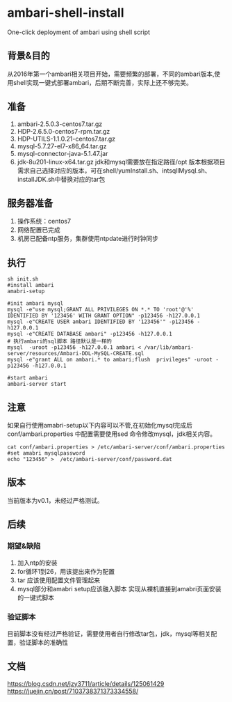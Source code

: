 # ambari-shell-install
One-click deployment of ambari using shell script
## 背景&目的
从2016年第一个ambari相关项目开始，需要频繁的部署，不同的ambari版本,使用shell实现一键式部署ambari，后期不断完善，实际上还不够完美。
## 准备
1. ambari-2.5.0.3-centos7.tar.gz
2. HDP-2.6.5.0-centos7-rpm.tar.gz
3. HDP-UTILS-1.1.0.21-centos7.tar.gz
4. mysql-5.7.27-el7-x86_64.tar.gz
5. mysql-connector-java-5.1.47.jar
6. jdk-8u201-linux-x64.tar.gz
jdk和mysql需要放在指定路径/opt
版本根据项目需求自己选择对应的版本，可在shell/yumInstall.sh、intsqllMysql.sh、installJDK.sh中替换对应的tar包
## 服务器准备
1. 操作系统：centos7
2. 网络配置已完成
3. 机房已配备ntp服务，集群使用ntpdate进行时钟同步
## 执行
```shell
sh init.sh
#install ambari
amabri-setup

#init ambari mysql
mysql -e"use mysql;GRANT ALL PRIVILEGES ON *.* TO 'root'@'%' IDENTIFIED BY '123456' WITH GRANT OPTION" -p123456 -h127.0.0.1
mysql -e"CREATE USER ambari IDENTIFIED BY '123456'" -p123456 -h127.0.0.1
mysql -e"CREATE DATABASE ambari" -p123456 -h127.0.0.1
# 执行ambari的sql脚本 路径默认是一样的
mysql  -uroot -p123456 -h127.0.0.1 ambari < /var/lib/ambari-server/resources/Ambari-DDL-MySQL-CREATE.sql
mysql -e"grant ALL on ambari.* to ambari;flush  privileges" -uroot -p123456 -h127.0.0.1

#start ambari
ambari-server start
```
## 注意
如果自行使用amabri-setup以下内容可以不管,在初始化mysql完成后
conf/ambari.properties 中配置需要使用sed 命令修改mysql，jdk相关内容。
```shell
cat conf/ambari.properties > /etc/ambari-server/conf/ambari.properties
#set amabri mysqlpassword
echo "123456" >  /etc/ambari-server/conf/password.dat
```
## 版本
当前版本为v0.1，未经过严格测试。

## 后续
### 期望&缺陷
1. 加入ntp的安装
2. for循环1到26，用该提出来作为配置
3. tar 应该使用配置文件管理起来
4. mysql部分和amabri setup应该融入脚本
实现从裸机直接到amabri页面安装的一键式脚本
### 验证脚本
目前脚本没有经过严格验证，需要使用者自行修改tar包，jdk，mysql等相关配置，验证脚本的准确性

## 文档
https://blog.csdn.net/jzy3711/article/details/125061429
https://juejin.cn/post/7103738371373334558/
